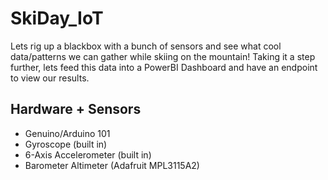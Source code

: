 # SkiDay_IoT

Lets rig up a blackbox with a bunch of sensors and see what cool data/patterns we can gather while skiing on the mountain! Taking it a step further, lets feed this data into a PowerBI Dashboard and have an endpoint to view our results.

## Hardware + Sensors
- Genuino/Arduino 101
- Gyroscope (built in)
- 6-Axis Accelerometer (built in)
- Barometer Altimeter (Adafruit MPL3115A2)
